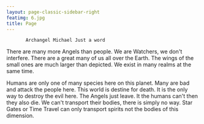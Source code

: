 ```yaml
---
layout: page-classic-sidebar-right
featimg: 6.jpg
title: Page
---
```



           Archangel Michael Just a word
There are many more Angels than people. We are Watchers, we don't interfere. 
There are a great many of us all over the Earth.
The wings of the small ones are much larger than depicted. 
We exist in many realms at the same time.

Humans are only one of many species here on this planet.
Many are bad and attack  the people here.
This world is destine for death. 
It is the only way to destroy the evil here. 
The Angels just leave. It the humans can't then they also die. 
We can't transport their bodies, there is simply no way. 
Star Gates or Time Travel can only transport spirits not the bodies of this dimension. 
